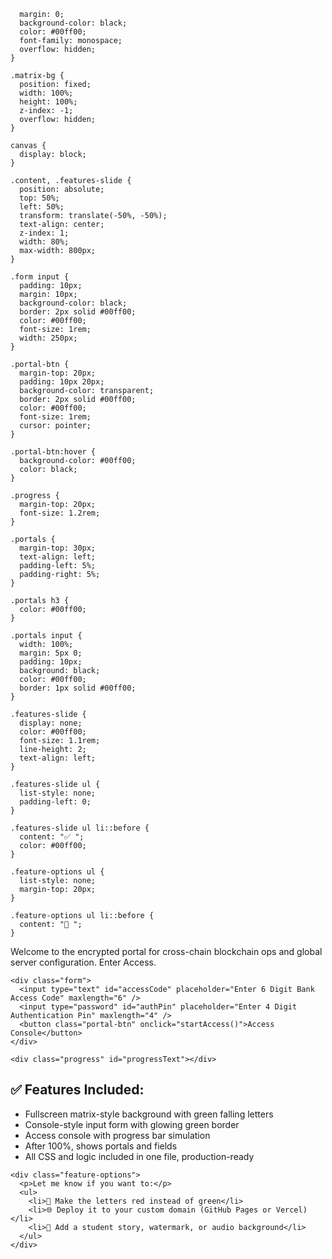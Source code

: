 
      margin: 0;
      background-color: black;
      color: #00ff00;
      font-family: monospace;
      overflow: hidden;
    }

    .matrix-bg {
      position: fixed;
      width: 100%;
      height: 100%;
      z-index: -1;
      overflow: hidden;
    }

    canvas {
      display: block;
    }

    .content, .features-slide {
      position: absolute;
      top: 50%;
      left: 50%;
      transform: translate(-50%, -50%);
      text-align: center;
      z-index: 1;
      width: 80%;
      max-width: 800px;
    }

    .form input {
      padding: 10px;
      margin: 10px;
      background-color: black;
      border: 2px solid #00ff00;
      color: #00ff00;
      font-size: 1rem;
      width: 250px;
    }

    .portal-btn {
      margin-top: 20px;
      padding: 10px 20px;
      background-color: transparent;
      border: 2px solid #00ff00;
      color: #00ff00;
      font-size: 1rem;
      cursor: pointer;
    }

    .portal-btn:hover {
      background-color: #00ff00;
      color: black;
    }

    .progress {
      margin-top: 20px;
      font-size: 1.2rem;
    }

    .portals {
      margin-top: 30px;
      text-align: left;
      padding-left: 5%;
      padding-right: 5%;
    }

    .portals h3 {
      color: #00ff00;
    }

    .portals input {
      width: 100%;
      margin: 5px 0;
      padding: 10px;
      background: black;
      color: #00ff00;
      border: 1px solid #00ff00;
    }

    .features-slide {
      display: none;
      color: #00ff00;
      font-size: 1.1rem;
      line-height: 2;
      text-align: left;
    }

    .features-slide ul {
      list-style: none;
      padding-left: 0;
    }

    .features-slide ul li::before {
      content: "✅ ";
      color: #00ff00;
    }

    .feature-options ul {
      list-style: none;
      margin-top: 20px;
    }

    .feature-options ul li::before {
      content: "🔹 ";
    }
  </style>
</head>
<body>
  <div class="matrix-bg">
    <canvas id="matrixCanvas"></canvas>
  </div>

  <div class="content" id="loginSlide">
    <p>Welcome to the encrypted portal for cross-chain blockchain ops and global server configuration. Enter Access.</p>

    <div class="form">
      <input type="text" id="accessCode" placeholder="Enter 6 Digit Bank Access Code" maxlength="6" />
      <input type="password" id="authPin" placeholder="Enter 4 Digit Authentication Pin" maxlength="4" />
      <button class="portal-btn" onclick="startAccess()">Access Console</button>
    </div>

    <div class="progress" id="progressText"></div>
  </div>

  <div class="features-slide" id="featureSlide">
    <h2>✅ Features Included:</h2>
    <ul>
      <li>Fullscreen matrix-style background with green falling letters</li>
      <li>Console-style input form with glowing green border</li>
      <li>Access console with progress bar simulation</li>
      <li>After 100%, shows portals and fields</li>
      <li>All CSS and logic included in one file, production-ready</li>
    </ul>

    <div class="feature-options">
      <p>Let me know if you want to:</p>
      <ul>
        <li>🔴 Make the letters red instead of green</li>
        <li>🌐 Deploy it to your custom domain (GitHub Pages or Vercel)</li>
        <li>🎨 Add a student story, watermark, or audio background</li>
      </ul>
    </div>
  </div>

  <script>
    // Falling matrix background
    const canvas = document.getElementById('matrixCanvas');
    const ctx = canvas.getContext('2d');
    canvas.height = window.innerHeight;
    canvas.width = window.innerWidth;
    const matrix = "ABCDEFGHIJKLMNOPQRSTUVWXYZ123456789@#$%^&*()*&^%".split("");
    const fontSize = 18;
    const columns = canvas.width / fontSize;
    const drops = Array.from({ length: columns }).map(() => 1);

    function drawMatrix() {
      ctx.fillStyle = "rgba(0, 0, 0, 0.05)";
      ctx.fillRect(0, 0, canvas.width, canvas.height);
      ctx.fillStyle = "#00FF00";
      ctx.font = fontSize + "px monospace";

      for (let i = 0; i < drops.length; i++) {
        const text = matrix[Math.floor(Math.random() * matrix.length)];
        ctx.fillText(text, i * fontSize, drops[i] * fontSize);
        if (drops[i] * fontSize > canvas.height && Math.random() > 0.975) drops[i] = 0;
        drops[i]++;
      }
    }

    setInterval(drawMatrix, 33);

    // Access logic
    function startAccess() {
      const access = document.getElementById('accessCode').value.trim();
      const pin = document.getElementById('authPin').value.trim();
      const progressText = document.getElementById("progressText");

      if (access.length === 6 && pin.length === 4) {
        let progress = 0;
        const interval = setInterval(() => {
          progress += 2;
          progressText.textContent = `Processing: ${progress}%`;
          if (progress >= 100) {
            clearInterval(interval);
            transitionToFeatureSlide();
          }
        }, 100);
      } else {
        alert("Please enter a 6-digit access code and 4-digit pin.");
      }
    }

    function transitionToFeatureSlide() {
      document.getElementById("loginSlide").style.display = "none";
      document.getElementById("featureSlide").style.display = "block";
    }

    // Trigger with Enter key
    document.addEventListener("keydown", function (e) {
      if (e.key === "Enter") startAccess();
🔒 Security Center
🔐 IP Mask: Enabled
🛰️ IP Trace: Rerouted via Asia Pacific Node
📡 Node Sync: 99.998% Operational
🕵️‍♂️ Cloaking: Active
🔁 OTP Code (Simulated): 372835
⏱️ Global Time Sync
7/2/2025, 4:53:41 PM
📍 Pacific Bank Grid Time
📡 Transaction Log Feed
[$4,000,000 withdrawn] [Ford BGC Taguig] [Date: 2020-01-04] [Status: Verified]
[$3,750,000 sent] [To: Hong Kong Reserve] [Date: 2020-01-03] [Status: Verified]
[$1,250,000 received] [From: Swiss Vault] [Date: 2020-01-02] [Status: Logged]
[$9,000,000 sent] [To: London Capital Pool] [Date: 2020-01-01] [Status: Cleared]
[$6,500,000 received] [From: Tokyo Exchange] [Date: 2019-12-28] [Status: Settled]
[$5,200,000 sent] [To: Cayman Holdings] [Date: 2019-12-25] [Status: Finalized]
[$4,500,000 received] [From: Berlin Proxy Node] [Date: 2019-12-21] [Status: Verified]
[$2,700,000 sent] [To: Abu Dhabi Treasury] [Date: 2019-12-18] [Status: Confirmed]
[$3,800,000 received] [From: Qatar Finance] [Date: 2019-12-15] [Status: Recorded]
[$1,300,000 sent] [To: BVI Gateway] [Date: 2019-12-12] [Status: Complete]

[$1,000,000 sent] [Destination: Panama] [Status: Encrypted]
[$500,000 received] [From: Cayman Vaults] [Status: Verified]
[$8,500,000 sent] [Destination: Malta] [Status: Processing]
[$250,000 received] [From: Zurich Node 22] [Status: Secured]
  
📥 Download Transaction History
💻 CryptoHost Bridge
Connected to BTCnet: node54.cryptohost.global

Bridge Status: LIVE

📈 System Sync & Uptime
Flow Rate: 842 tx/min
Data Load Latency: 15ms
Global Sync Uptime: 99.998%
    
    
    
    
    
    });
  </script>
</body>
</html>
